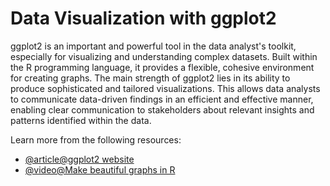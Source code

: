 # Data Visualization with ggplot2

ggplot2 is an important and powerful tool in the data analyst's toolkit, especially for visualizing and understanding complex datasets. Built within the R programming language, it provides a flexible, cohesive environment for creating graphs. The main strength of ggplot2 lies in its ability to produce sophisticated and tailored visualizations. This allows data analysts to communicate data-driven findings in an efficient and effective manner, enabling clear communication to stakeholders about relevant insights and patterns identified within the data.

Learn more from the following resources:

- [@article@ggplot2 website](https://ggplot2.tidyverse.org/)
- [@video@Make beautiful graphs in R](https://www.youtube.com/watch?v=qnw1xDnt_Ec)